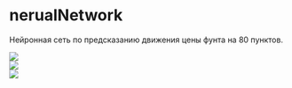 # nerualNetwork
Нейронная сеть по предсказанию движения цены фунта на 80 пунктов.

<img src="https://github.com/AntonSibgatulin/nerualNetwork/blob/master/screenshots/image.jpg">
<br/>

<img src="https://github.com/AntonSibgatulin/nerualNetwork/blob/master/screenshots/image (2).jpg">
<br/>

<img src="https://github.com/AntonSibgatulin/nerualNetwork/blob/master/screenshots/image (3).jpg">
<br/>
